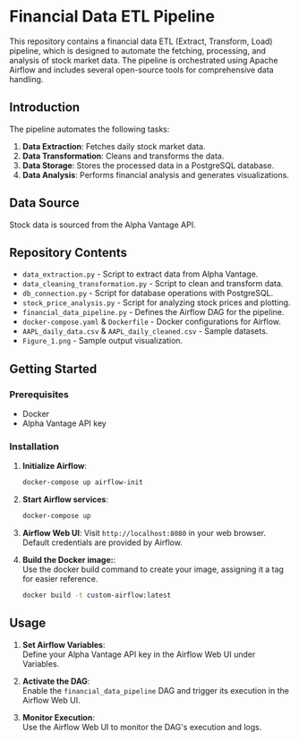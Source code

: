 # Financial Data ETL Pipeline

This repository contains a financial data ETL (Extract, Transform, Load) pipeline, which is designed to automate the fetching, processing, and analysis of stock market data. The pipeline is orchestrated using Apache Airflow and includes several open-source tools for comprehensive data handling.

## Introduction

The pipeline automates the following tasks:

1. **Data Extraction**: Fetches daily stock market data.
2. **Data Transformation**: Cleans and transforms the data.
3. **Data Storage**: Stores the processed data in a PostgreSQL database.
4. **Data Analysis**: Performs financial analysis and generates visualizations.

## Data Source

Stock data is sourced from the Alpha Vantage API.

## Repository Contents

- `data_extraction.py` - Script to extract data from Alpha Vantage.
- `data_cleaning_transformation.py` - Script to clean and transform data.
- `db_connection.py` - Script for database operations with PostgreSQL.
- `stock_price_analysis.py` - Script for analyzing stock prices and plotting.
- `financial_data_pipeline.py` - Defines the Airflow DAG for the pipeline.
- `docker-compose.yaml` & `Dockerfile` - Docker configurations for Airflow.
- `AAPL_daily_data.csv` & `AAPL_daily_cleaned.csv` - Sample datasets.
- `Figure_1.png` - Sample output visualization.

## Getting Started

### Prerequisites

- Docker
- Alpha Vantage API key

### Installation

1. **Initialize Airflow**:
   ```bash
   docker-compose up airflow-init
2. **Start Airflow services**:
   ```bash
   docker-compose up
3. **Airflow Web UI**:
   Visit `http://localhost:8080` in your web browser. Default credentials are provided by Airflow.
4. **Build the Docker image:**:  
   Use the docker build command to create your image, assigning it a tag for easier reference.

   ```bash
   docker build -t custom-airflow:latest

## Usage

1. **Set Airflow Variables**:  
   Define your Alpha Vantage API key in the Airflow Web UI under Variables.

2. **Activate the DAG**:  
   Enable the `financial_data_pipeline` DAG and trigger its execution in the Airflow Web UI.

3. **Monitor Execution**:  
   Use the Airflow Web UI to monitor the DAG's execution and logs.
